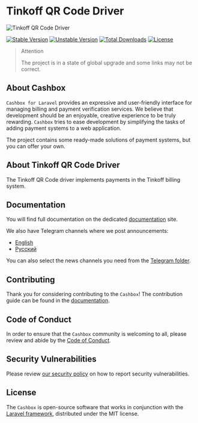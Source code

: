 # Tinkoff QR Code Driver

![Tinkoff QR Code Driver](https://preview.dragon-code.pro/cashbox/tinkoff-qr.svg?brand=laravel&preposition=none)

[![Stable Version][badge_stable]][link_packagist]
[![Unstable Version][badge_unstable]][link_packagist]
[![Total Downloads][badge_downloads]][link_packagist]
[![License][badge_license]][link_license]

> Attention
>
> The project is in a state of global upgrade and some links may not be correct.

## About Cashbox

`Cashbox for Laravel` provides an expressive and user-friendly interface for managing billing and payment verification
services.
We believe that development should be an enjoyable, creative experience to be truly rewarding.
`Cashbox` tries to ease development by simplifying the tasks of adding payment systems to a web application.

The project contains some ready-made solutions of payment systems, but you can offer your own.

## About Tinkoff QR Code Driver

The Tinkoff QR Code driver implements payments in the Tinkoff billing system.

## Documentation

You will find full documentation on the dedicated [documentation](https://cashbox-laravel.github.io/docs) site.

We also have Telegram channels where we post announcements:

- [English](https://t.me/dragon_code_news_en)
- [Русский](https://t.me/dragon_code_news)

You can also select the news channels you need from the [Telegram folder](https://t.me/addlist/FKmP70KKc7g2ZWMy).

## Contributing

Thank you for considering contributing to the `Cashbox`!
The contribution guide can be found in the [documentation](https://cashbox-laravel.github.io/docs).

## Code of Conduct

In order to ensure that the `Cashbox` community is welcoming to all, please review and abide by
the [Code of Conduct](https://cashbox-laravel.github.io/docs).

## Security Vulnerabilities

Please review [our security policy](https://cashbox-laravel.github.io/docs) on how to report security vulnerabilities.

## License

The `Cashbox` is open-source software that works in conjunction with
the [Laravel framework](https://laravel.com/), distributed under the MIT license.


[badge_downloads]:      https://img.shields.io/packagist/dt/cashbox/tinkoff-qr.svg?style=flat-square

[badge_license]:        https://img.shields.io/packagist/l/cashbox/tinkoff-qr.svg?style=flat-square

[badge_stable]:         https://img.shields.io/github/v/release/cashbox/tinkoff-qr?label=stable&style=flat-square

[badge_unstable]:       https://img.shields.io/badge/unstable-dev--main-orange?style=flat-square

[link_license]:         LICENSE

[link_packagist]:       https://packagist.org/packages/cashbox/tinkoff-qr

